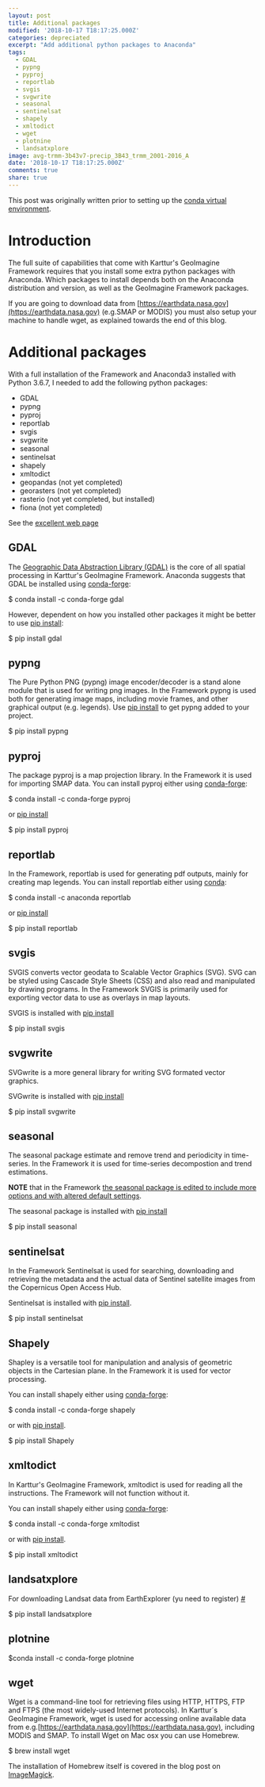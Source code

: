 ```yaml
---
layout: post
title: Additional packages
modified: '2018-10-17 T18:17:25.000Z'
categories: depreciated
excerpt: "Add additional python packages to Anaconda"
tags:
  - GDAL
  - pypng
  - pyproj
  - reportlab
  - svgis
  - svgwrite
  - seasonal
  - sentinelsat
  - shapely
  - xmltodict
  - wget
  - plotnine
  - landsatxplore
image: avg-trmm-3b43v7-precip_3B43_trmm_2001-2016_A
date: '2018-10-17 T18:17:25.000Z'
comments: true
share: true
---
```

<script src="https://karttur.github.io/common/assets/js/karttur/togglediv.js"></script>

This post was originally written prior to setting up the [conda virtual environment](../prep/prep-conda-environ/).

# Introduction

The full suite of capabilities that come with Karttur's GeoImagine Framework requires that you install some extra python packages with <span class='app'>Anaconda</span>. Which packages to install depends both on the Anaconda distribution and version, as well as the GeoImagine Framework packages.

If you are going to download data from [https://earthdata.nasa.gov](https://earthdata.nasa.gov) (e.g.SMAP or MODIS) you must also setup your machine to handle <span class='terminalapp'>wget</span>, as explained towards the end of this blog.

# Additional packages

 With a full installation of the Framework and Anaconda3 installed with Python 3.6.7, I needed to add the following python packages:

- GDAL
- pypng
- pyproj
- reportlab
- svgis
- svgwrite
- seasonal
- sentinelsat
- shapely
- xmltodict
- geopandas (not yet completed)
- georasters (not yet completed)
- rasterio (not yet completed, but installed)
- fiona (not yet completed)

See the [excellent web page](https://automating-gis-processes.github.io/2016/Lesson1-Intro-Python-GIS.html)

## GDAL

The [Geographic Data Abstraction Library (GDAL)](https://www.gdal.org/) is the core of all spatial processing in Karttur's GeoImagine Framework. Anaconda suggests that GDAL be installed using [conda-forge](https://anaconda.org/conda-forge/gdal):

<span class='terminal'>$ conda install -c conda-forge gdal</span>

However, dependent on how you installed other packages it might be better to use [<span class='terminalapp'>pip install</span>](https://pypi.org/project/GDAL/):

<span class='terminal'>$ pip install gdal</span>

## pypng

The Pure Python PNG (pypng) image encoder/decoder is a stand alone module that is used for writing png images. In the Framework pypng is used both for generating image maps, including movie frames, and other graphical output (e.g. legends). Use [<span class='terminalapp'>pip install</span>](https://pypi.org/project/pypng/) to get pypng added to your project.

<span class='terminal'>$ pip install pypng</span>

## pyproj

The package pyproj is a map projection library. In the Framework it is used for importing SMAP data. You can install pyproj either using [conda-forge](https://anaconda.org/anaconda/reportlab):

<span class='terminal'>$ conda install -c conda-forge pyproj</span>

or [<span class='terminalapp'>pip install</span>](https://pypi.org/project/pyproj/)

<span class='terminal'>$ pip install pyproj</span>

## reportlab

In the Framework, reportlab is used for generating pdf outputs, mainly for creating map legends. You can install reportlab either using [conda](https://anaconda.org/anaconda/reportlab):

<span class='terminal'>$ conda install -c anaconda reportlab</span>

or [<span class='terminalapp'>pip install</span>](https://pypi.org/project/reportlab/)

<span class='terminal'>$ pip install reportlab</span>

## svgis

SVGIS converts vector geodata to Scalable Vector Graphics (SVG). SVG can be styled using Cascade Style Sheets (CSS) and also read and manipulated by drawing programs. In the Framework SVGIS is primarily used for exporting vector data to use as overlays in map layouts.

SVGIS is installed with [<span class='terminalapp'>pip install</span>](https://pypi.org/project/svgis/)

<span class='terminal'>$ pip install svgis</span>

## svgwrite

SVGwrite is a more general library for writing SVG formated vector graphics.

SVGwrite is installed with [<span class='terminalapp'>pip install</span>](https://pypi.org/project/svgwrite/)

<span class='terminal'>$ pip install svgwrite</span>

## seasonal

The seasonal package estimate and remove trend and periodicity in time-series. In the Framework it is used for time-series decompostion and trend estimations.

**NOTE** that in the Framework [the seasonal package is edited to include more options and with altered default settings](#).

The seasonal package is installed with [<span class='terminalapp'>pip install</span>](https://pypi.org/project/seasonal/)

<span class='terminal'>$ pip install seasonal</span>

## sentinelsat

In the Framework Sentinelsat is used for searching, downloading and retrieving the metadata and the actual data of Sentinel satellite images from the Copernicus Open Access Hub.

Sentinelsat is installed with [<span class='terminalapp'>pip install</span>](https://pypi.org/project/sentinelsat/).

<span class='terminal'>$ pip install sentinelsat</span>

## Shapely

Shapley is a versatile tool for manipulation and analysis of geometric objects in the Cartesian plane. In the Framework it is used for vector processing.

You can install shapely either using [conda-forge](https://anaconda.org/anaconda/shapely):

<span class='terminal'>$ conda install -c conda-forge shapely</span>

or with [<span class='terminalapp'>pip install</span>](https://pypi.org/project/Shapely/).

<span class='terminal'>$ pip install Shapely</span>

## xmltodict

In Karttur's GeoImagine Framework, xmltodict is used for reading all the instructions. The Framework will not function without it.

You can install shapely either using [conda-forge](https://anaconda.org/conda-forge/xmltodict):

<span class='terminal'>$ conda install -c conda-forge xmltodist</span>

or with [<span class='terminalapp'>pip install</span>](https://pypi.org/project/xmltodict/).

<span class='terminal'>$ pip install xmltodict</span>

## landsatxplore

For downloading Landsat data from EarthExplorer (yu need to register)
[#](https://pypi.org/project/landsatxplore/)

<span class='terminal'>$ pip install landsatxplore</span>

## plotnine

<span class='terminal'>$conda install -c conda-forge plotnine</span>

## wget

Wget is a command-line tool for retrieving files using HTTP, HTTPS, FTP and FTPS (the most widely-used Internet protocols). In Karttur´s GeoImagine Framework, wget is used for accessing online available data from e.g.[https://earthdata.nasa.gov](https://earthdata.nasa.gov), including MODIS and SMAP. To install Wget on Mac osx you can use <span class='app'>Homebrew</span>.

<span class='terminal'>$ brew install wget</span>

The installation of <span class='app'>Homebrew</span> itself is covered in the blog post on [ImageMagick](https://karttur.github.io/setup-theme-blog/blog/install-imagemagick/).
